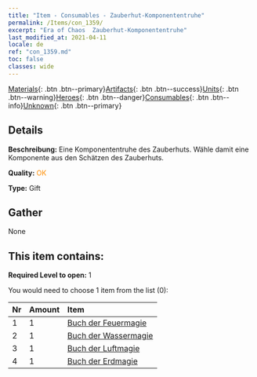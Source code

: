 ```yaml
---
title: "Item - Consumables - Zauberhut-Komponententruhe"
permalink: /Items/con_1359/
excerpt: "Era of Chaos  Zauberhut-Komponententruhe"
last_modified_at: 2021-04-11
locale: de
ref: "con_1359.md"
toc: false
classes: wide
---
```

 [Materials](/de/Items/){: .btn .btn--primary}[Artifacts](/de/Items/Artifacts/){: .btn .btn--success}[Units](/de/Items/Units/){: .btn .btn--warning}[Heroes](/de/Items/Heroes/){: .btn .btn--danger}[Consumables](/de/Items/Consumables/){: .btn .btn--info}[Unknown](/de/Items/Unknown/){: .btn .btn--primary}

## Details
 **Beschreibung:** Eine Komponententruhe des Zauberhuts. Wähle damit eine Komponente aus den Schätzen des Zauberhuts.

 **Quality:** <span style="color: #FF8C00">OK</span>

 **Type:** Gift

## Gather

  None

## This item contains:

 **Required Level to open:** 1

 You would need to choose 1 item from the list (0):

  | Nr | Amount |     Item    |
  |:---|:-------|:------------|
  | 1 | 1 | [Buch der Feuermagie](/de/Items/art_178/) | 
  | 2 | 1 | [Buch der Wassermagie](/de/Items/art_179/) | 
  | 3 | 1 | [Buch der Luftmagie](/de/Items/art_180/) | 
  | 4 | 1 | [Buch der Erdmagie](/de/Items/art_181/) | 
